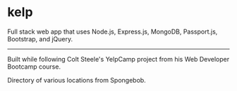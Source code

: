 # kelp

Full stack web app that uses Node.js, Express.js, MongoDB, Passport.js, Bootstrap, and jQuery. 

----------------------------------------------------------------------

Built while following Colt Steele's YelpCamp project from his Web Developer Bootcamp course. 

Directory of various locations from Spongebob.


